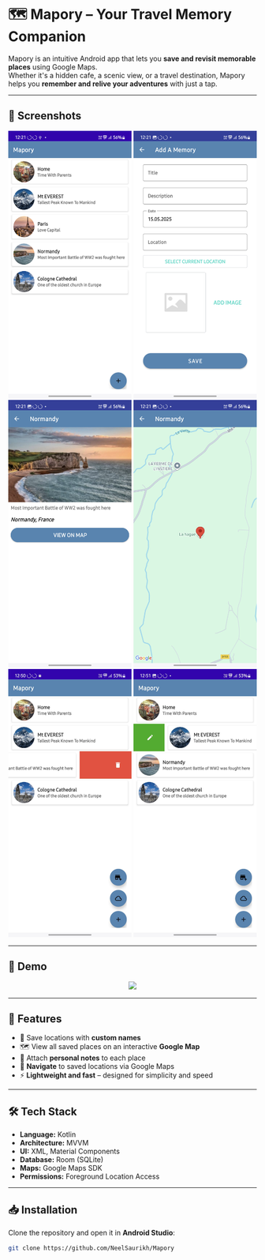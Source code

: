 # 🗺️ Mapory – Your Travel Memory Companion

Mapory is an intuitive Android app that lets you **save and revisit memorable places** using Google Maps.  
Whether it's a hidden cafe, a scenic view, or a travel destination, Mapory helps you **remember and relive your adventures** with just a tap.

---

## 📸 Screenshots

<div align="center">
  <img src="Images/Screenshot_20250515_122120_Mapory.png" width="250"/>
  <img src="Images/Screenshot_20250515_122127_Mapory.png" width="250"/>
  <img src="Images/Screenshot_20250515_122140_Mapory.png" width="250"/>
  <img src="Images/Screenshot_20250515_122147_Mapory.png" width="250"/>
   <img src="Images/utils1.png" width="250"/>
   <img src="Images/utils2.png" width="250"/>
</div>

---

## 🎥 Demo

<div align="center">
  <img src="Images/maporydemo.gif" width="600"/>
</div>

---

## 🚀 Features

- 📍 Save locations with **custom names**
- 🗺️ View all saved places on an interactive **Google Map**
- 📝 Attach **personal notes** to each place
- 🧭 **Navigate** to saved locations via Google Maps
- ⚡ **Lightweight and fast** – designed for simplicity and speed

---

## 🛠️ Tech Stack

- **Language:** Kotlin  
- **Architecture:** MVVM  
- **UI:** XML, Material Components  
- **Database:** Room (SQLite)  
- **Maps:** Google Maps SDK  
- **Permissions:** Foreground Location Access

---

## 📥 Installation

Clone the repository and open it in **Android Studio**:

```bash
git clone https://github.com/NeelSaurikh/Mapory

